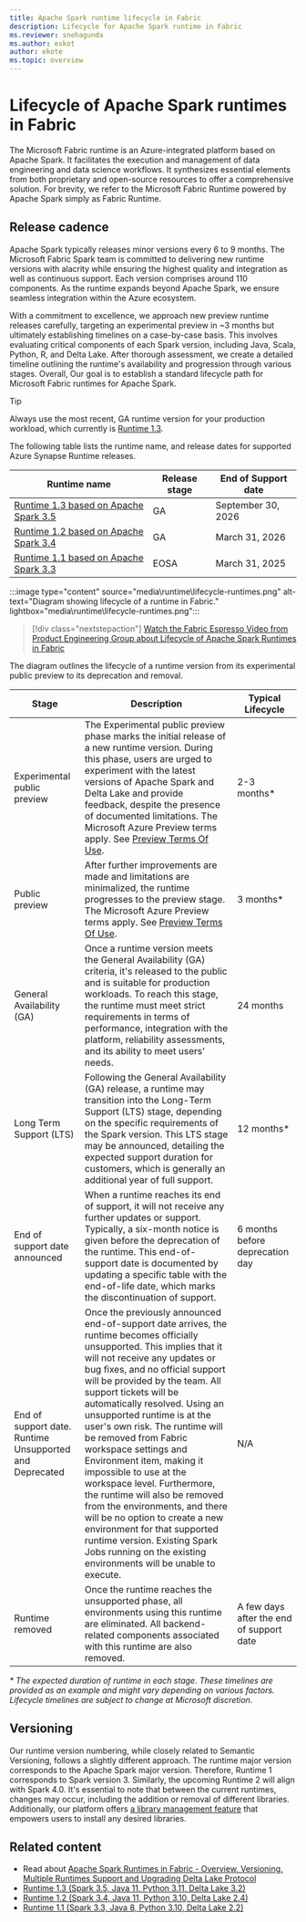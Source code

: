 ```yaml
---
title: Apache Spark runtime lifecycle in Fabric
description: Lifecycle for Apache Spark runtime in Fabric
ms.reviewer: snehagunda
ms.author: eskot
author: ekote
ms.topic: overview
---
```


# Lifecycle of Apache Spark runtimes in Fabric

The Microsoft Fabric runtime is an Azure-integrated platform based on Apache Spark. It facilitates the execution and management of data engineering and data science workflows. It synthesizes essential elements from both proprietary and open-source resources to offer a comprehensive solution. For brevity, we refer to the Microsoft Fabric Runtime powered by Apache Spark simply as Fabric Runtime.

## Release cadence

Apache Spark typically releases minor versions every 6 to 9 months. The Microsoft Fabric Spark team is committed to delivering new runtime versions with alacrity while ensuring the highest quality and integration as well as continuous support. Each version comprises around 110 components. As the runtime expands beyond Apache Spark, we ensure seamless integration within the Azure ecosystem.

With a commitment to excellence, we approach new preview runtime releases carefully, targeting an experimental preview in ~3 months but ultimately establishing timelines on a case-by-case basis. This involves evaluating critical components of each Spark version, including Java, Scala, Python, R, and Delta Lake. After thorough assessment, we create a detailed timeline outlining the runtime's availability and progression through various stages. Overall, Our goal is to establish a standard lifecycle path for Microsoft Fabric runtimes for Apache Spark.

> [!TIP]
> Always use the most recent, GA runtime version for your production workload, which currently is [Runtime 1.3](./runtime-1-3.md).

The following table lists the runtime name, and release dates for supported Azure Synapse Runtime releases.

| Runtime name                                               | Release stage | End of Support date |
|-----------------------------------------------------------|---------------|---------------------|
| [Runtime 1.3 based on Apache Spark 3.5](./runtime-1-3.md) | GA            | September 30, 2026  |
| [Runtime 1.2 based on Apache Spark 3.4](./runtime-1-2.md) | GA            | March 31, 2026      |
| [Runtime 1.1 based on Apache Spark 3.3](./runtime-1-1.md) | EOSA          | March 31, 2025      |


:::image type="content" source="media\runtime\lifecycle-runtimes.png" alt-text="Diagram showing lifecycle of a runtime in Fabric." lightbox="media\runtime\lifecycle-runtimes.png":::

> [!div class="nextstepaction"]
> [Watch the Fabric Espresso Video from Product Engineering Group about Lifecycle of Apache Spark Runtimes in Fabric](https://youtu.be/1nlqp5Dv6ko?si=gsVeQVKzTTS15X8R)


The diagram outlines the lifecycle of a runtime version from its experimental public preview to its deprecation and removal.

| Stage                                                   | Description                                                                                                                                                                                                                                                                                                                                                                                                                                                                                                                                                                                                                                                                                                                        | Typical Lifecycle                        |
|---------------------------------------------------------|------------------------------------------------------------------------------------------------------------------------------------------------------------------------------------------------------------------------------------------------------------------------------------------------------------------------------------------------------------------------------------------------------------------------------------------------------------------------------------------------------------------------------------------------------------------------------------------------------------------------------------------------------------------------------------------------------------------------------------|------------------------------------------|
| Experimental public preview                             | The Experimental public preview phase marks the initial release of a new runtime version. During this phase, users are urged to experiment with the latest versions of Apache Spark and Delta Lake and provide feedback, despite the presence of documented limitations. The Microsoft Azure Preview terms apply. See [Preview Terms Of Use](../get-started/preview.md).                                                                                                                                                                                                                                                                                                                                                                                            | 2-3 months*                               |
| Public preview                                          | After further improvements are made and limitations are minimalized, the runtime progresses to the preview stage. The Microsoft Azure Preview terms apply. See [Preview Terms Of Use](../get-started/preview.md).                                                                                                                                                                                                                                                                                                                                                                                                                                                                                                                                                                                                                 | 3 months*                                 |
| General Availability (GA)                               | Once a runtime version meets the General Availability (GA) criteria, it's released to the public and is suitable for production workloads. To reach this stage, the runtime must meet strict requirements in terms of performance, integration with the platform, reliability assessments, and its ability to meet users' needs.                                                                                                                                                                                                                                                                                                                                                                                                   | 24 months                                |
| Long Term Support (LTS)                                 | Following the General Availability (GA) release, a runtime may transition into the Long-Term Support (LTS) stage, depending on the specific requirements of the Spark version. This LTS stage may be announced, detailing the expected support duration for customers, which is generally an additional year of full support.                                                                                                                                                                                                                                                                                                                                                                                                      | 12 months*                                |
| End of support date announced                           | When a runtime reaches its end of support, it will not receive any further updates or support. Typically, a six-month notice is given before the deprecation of the runtime. This end-of-support date is documented by updating a specific table with the end-of-life date, which marks the discontinuation of support.                                                                                                                                                                                                                                                                                                                                                                                                            | 6 months before deprecation day          |
| End of support date. Runtime Unsupported and Deprecated | Once the previously announced end-of-support date arrives, the runtime becomes officially unsupported. This implies that it will not receive any updates or bug fixes, and no official support will be provided by the team. All support tickets will be automatically resolved. Using an unsupported runtime is at the user's own risk. The runtime will be removed from Fabric workspace settings and Environment item, making it impossible to use at the workspace level. Furthermore, the runtime will also be removed from the environments, and there will be no option to create a new environment for that supported runtime version. Existing Spark Jobs running on the existing environments will be unable to execute. | N/A                                      |
| Runtime removed                                         | Once the runtime reaches the unsupported phase, all environments using this runtime are eliminated. All backend-related components associated with this runtime are also removed.                                                                                                                                                                                                                                                                                                                                                                                                                                                                                                                                                  | A few days after the end of support date |

_* The expected duration of runtime in each stage. These timelines are provided as an example and might vary depending on various factors. Lifecycle timelines are subject to change at Microsoft discretion._



## Versioning

Our runtime version numbering, while closely related to Semantic Versioning, follows a slightly different approach. The
runtime major version corresponds to the Apache Spark major version. Therefore, Runtime 1 corresponds to Spark version 3. Similarly, the upcoming Runtime 2 will align with Spark 4.0. It's essential to note that between the current runtimes, changes may occur, including the addition or removal of different libraries. Additionally, our platform offers [a library management feature](./library-management.md) that empowers users to install any desired libraries.

## Related content

- Read
  about [Apache Spark Runtimes in Fabric - Overview, Versioning, Multiple Runtimes Support and Upgrading Delta Lake Protocol](./runtime.md)
- [Runtime 1.3 (Spark 3.5, Java 11, Python 3.11, Delta Lake 3.2)](./runtime-1-3.md)
- [Runtime 1.2 (Spark 3.4, Java 11, Python 3.10, Delta Lake 2.4)](./runtime-1-2.md)
- [Runtime 1.1 (Spark 3.3, Java 8, Python 3.10, Delta Lake 2.2)](./runtime-1-1.md)
